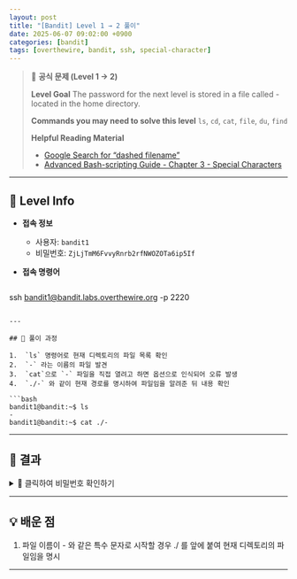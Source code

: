 ```yaml
---
layout: post
title: "[Bandit] Level 1 → 2 풀이"
date: 2025-06-07 09:02:00 +0900
categories: [bandit]
tags: [overthewire, bandit, ssh, special-character]
---
```


> 📝 **공식 문제 (Level 1 → 2)**
>
> **Level Goal**
> The password for the next level is stored in a file called - located in the home directory.
>
> **Commands you may need to solve this level**
> `ls`, `cd`, `cat`, `file`, `du`, `find`
>
> **Helpful Reading Material**
> - [Google Search for “dashed filename”](https://www.google.com/search?q=dashed+filename)
> - [Advanced Bash-scripting Guide - Chapter 3 - Special Characters](https://tldp.org/LDP/abs/html/special-chars.html)

---

## 🔐 Level Info

- **접속 정보**
  - 사용자: `bandit1`
  - 비밀번호: `ZjLjTmM6FvvyRnrb2rfNWOZOTa6ip5If`

- **접속 명령어**

  ```bash
ssh bandit1@bandit.labs.overthewire.org -p 2220
  ```

---

## 🧪 풀이 과정

1.  `ls` 명령어로 현재 디렉토리의 파일 목록 확인
2.  `-` 라는 이름의 파일 발견
3.  `cat`으로 `-` 파일을 직접 열려고 하면 옵션으로 인식되어 오류 발생
4.  `./-` 와 같이 현재 경로를 명시하여 파일임을 알려준 뒤 내용 확인

```bash
bandit1@bandit:~$ ls
-
bandit1@bandit:~$ cat ./-
```

---

## 🎯 결과

<details markdown="1">
<summary>👀 클릭하여 비밀번호 확인하기</summary>

```
263JGJPfgU6LtdEvgfWU1XP5yac29mFx
```

</details>

---

## 💡 배운 점

1. 파일 이름이 - 와 같은 특수 문자로 시작할 경우 ./ 를 앞에 붙여 현재 디렉토리의 파일임을 명시

<hr class="short-rule">